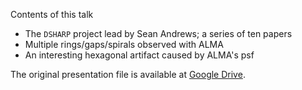 Contents of this talk
- The `DSHARP` project lead by Sean Andrews; a series of ten papers
- Multiple rings/gaps/spirals observed with ALMA
- An interesting hexagonal artifact caused by ALMA's psf

The original presentation file is available at [Google Drive](https://docs.google.com/presentation/d/1Jrt6trsra6ehTkZ_7K-FxCv0twiq53ndzRChzHp_7BI/edit?usp=sharing).
